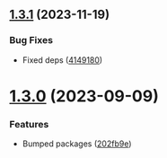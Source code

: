 ## [1.3.1](https://github.com/BlueBaseJS/plugin-apollo-cache-persist/compare/v1.3.0...v1.3.1) (2023-11-19)

### Bug Fixes

-   Fixed deps ([4149180](https://github.com/BlueBaseJS/plugin-apollo-cache-persist/commit/414918051d80e4b7331e8444f10c7dbec05f940e))

# [1.3.0](https://github.com/BlueBaseJS/plugin-apollo-cache-persist/compare/v1.2.1...v1.3.0) (2023-09-09)

### Features

-   Bumped packages ([202fb9e](https://github.com/BlueBaseJS/plugin-apollo-cache-persist/commit/202fb9e3a12cba54fa07013a03084b6d224a2630))

